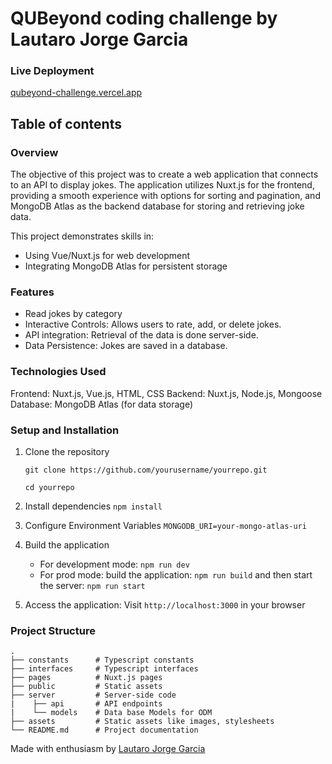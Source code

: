 # QUBeyond coding challenge by Lautaro Jorge Garcia

### Live Deployment
[qubeyond-challenge.vercel.app](qubeyond-challenge.vercel.app)

## Table of contents

### Overview
The objective of this project was to create a web application that connects to an API to display jokes. The application utilizes Nuxt.js for the frontend, providing a smooth experience with options for sorting and pagination, and MongoDB Atlas as the backend database for storing and retrieving joke data.

This project demonstrates skills in:

- Using Vue/Nuxt.js for web development
- Integrating MongoDB Atlas for persistent storage

### Features
- Read jokes by category
- Interactive Controls: Allows users to rate, add, or delete jokes.
- API integration: Retrieval of the data is done server-side.
- Data Persistence: Jokes are saved in a database.

### Technologies Used
Frontend: Nuxt.js, Vue.js, HTML, CSS
Backend: Nuxt.js, Node.js, Mongoose
Database: MongoDB Atlas (for data storage)

### Setup and Installation
1) Clone the repository

    `git clone https://github.com/yourusername/yourrepo.git`

    `cd yourrepo`
2) Install dependencies
    `npm install`
3) Configure Environment Variables
    `MONGODB_URI=your-mongo-atlas-uri`
4) Build the application
    - For development mode: `npm run dev`
    - For prod mode: build the application: `npm run build` and then start the server: `npm run start`
5) Access the application: Visit `http://localhost:3000` in your browser

### Project Structure

```plaintext
.
├── constants      # Typescript constants
├── interfaces     # Typescript interfaces
├── pages          # Nuxt.js pages
├── public         # Static assets
├── server         # Server-side code
|    ├── api       # API endpoints
|    └── models    # Data base Models for ODM
├── assets         # Static assets like images, stylesheets
└── README.md      # Project documentation
```

Made with enthusiasm by [Lautaro Jorge Garcia](https://github.com/lautarojgarcia177/lautarojgarcia177)